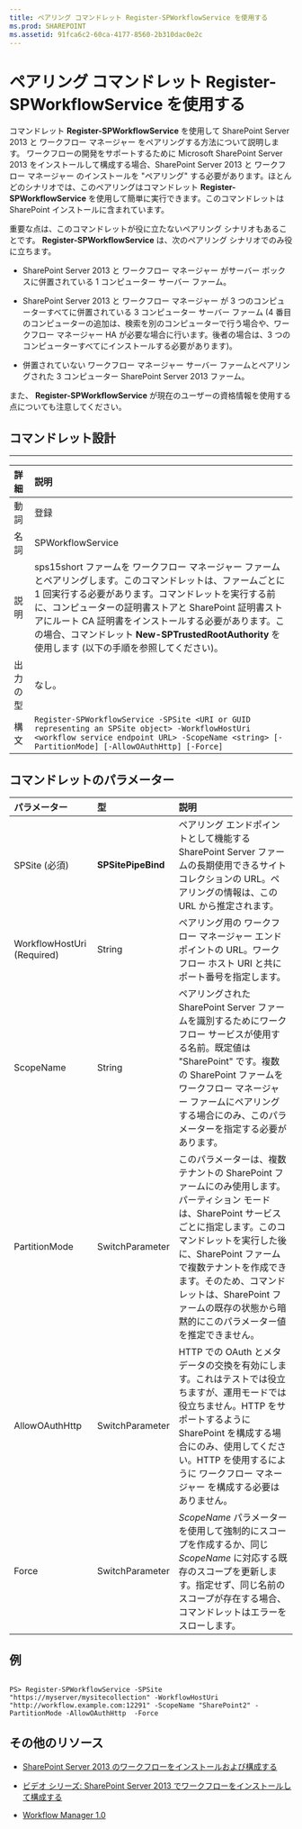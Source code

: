```yaml
---
title: ペアリング コマンドレット Register-SPWorkflowService を使用する
ms.prod: SHAREPOINT
ms.assetid: 91fca6c2-60ca-4177-8560-2b310dac0e2c
---
```




# ペアリング コマンドレット Register-SPWorkflowService を使用する
コマンドレット **Register-SPWorkflowService** を使用して SharePoint Server 2013 と ワークフロー マネージャー をペアリングする方法について説明します。
ワークフローの開発をサポートするために Microsoft SharePoint Server 2013 をインストールして構成する場合、SharePoint Server 2013 と ワークフロー マネージャー のインストールを "ペアリング" する必要があります。ほとんどのシナリオでは、このペアリングはコマンドレット **Register-SPWorkflowService** を使用して簡単に実行できます。このコマンドレットは SharePoint インストールに含まれています。
  
    
    

重要な点は、このコマンドレットが役に立たないペアリング シナリオもあることです。 **Register-SPWorkflowService** は、次のペアリング シナリオでのみ役に立ちます。
- SharePoint Server 2013 と ワークフロー マネージャー がサーバー ボックスに併置されている 1 コンピューター サーバー ファーム。
    
  
- SharePoint Server 2013 と ワークフロー マネージャー が 3 つのコンピューターすべてに併置されている 3 コンピューター サーバー ファーム (4 番目のコンピューターの追加は、検索を別のコンピューターで行う場合や、ワークフロー マネージャー HA が必要な場合に行います。後者の場合は、3 つのコンピューターすべてにインストールする必要があります)。
    
  
- 併置されていない ワークフロー マネージャー サーバー ファームとペアリングされた 3 コンピューター SharePoint Server 2013 ファーム。
    
  
また、 **Register-SPWorkflowService** が現在のユーザーの資格情報を使用する点についても注意してください。
## コマンドレット設計


****


|**詳細**|**説明**|
|:-----|:-----|
|動詞  <br/> |登録  <br/> |
|名詞  <br/> |SPWorkflowService  <br/> |
|説明  <br/> |sps15short ファームを ワークフロー マネージャー ファームとペアリングします。このコマンドレットは、ファームごとに 1 回実行する必要があります。コマンドレットを実行する前に、コンピューターの証明書ストアと SharePoint 証明書ストアにルート CA 証明書をインストールする必要があります。この場合、コマンドレット **New-SPTrustedRootAuthority** を使用します (以下の手順を参照してください)。 <br/> |
|出力の型  <br/> |なし。  <br/> |
|構文  <br/> | `Register-SPWorkflowService -SPSite <URI or GUID representing an SPSite object> -WorkflowHostUri <workflow service endpoint URL> -ScopeName <string> [-PartitionMode] [-AllowOAuthHttp] [-Force]` <br/> |
   

## コマンドレットのパラメーター



|**パラメーター**|**型**|**説明**|
|:-----|:-----|:-----|
|SPSite          (必須)  <br/> |**SPSitePipeBind** <br/> |ペアリング エンドポイントとして機能する SharePoint Server ファームの長期使用できるサイト コレクションの URL。ペアリングの情報は、この URL から推定されます。  <br/> |
|WorkflowHostUri          (Required)  <br/> |String  <br/> |ペアリング用の ワークフロー マネージャー エンドポイントの URL。ワークフロー ホスト URI と共にポート番号を指定します。  <br/> |
|ScopeName  <br/> |String  <br/> |ペアリングされた SharePoint Server ファームを識別するためにワークフロー サービスが使用する名前。既定値は "SharePoint" です。複数の SharePoint ファームを ワークフロー マネージャー ファームにペアリングする場合にのみ、このパラメーターを指定する必要があります。  <br/> |
|PartitionMode  <br/> |SwitchParameter  <br/> |このパラメーターは、複数テナントの SharePoint ファームにのみ使用します。パーティション モードは、SharePoint サービスごとに指定します。このコマンドレットを実行した後に、SharePoint ファームで複数テナントを作成できます。そのため、コマンドレットは、SharePoint ファームの既存の状態から暗黙的にこのパラメーター値を推定できません。  <br/> |
|AllowOAuthHttp  <br/> |SwitchParameter  <br/> |HTTP での OAuth とメタデータの交換を有効にします。これはテストでは役立ちますが、運用モードでは役立ちません。HTTP をサポートするように SharePoint を構成する場合にのみ、使用してください。HTTP を使用するにように ワークフロー マネージャー を構成する必要はありません。  <br/> |
|Force  <br/> |SwitchParameter  <br/> | _ScopeName_ パラメーターを使用して強制的にスコープを作成するか、同じ _ScopeName_ に対応する既存のスコープを更新します。指定せず、同じ名前のスコープが存在する場合、コマンドレットはエラーをスローします。 <br/> |
   

## 例


```

PS> Register-SPWorkflowService -SPSite "https://myserver/mysitecollection" -WorkflowHostUri "http://workflow.example.com:12291" -ScopeName "SharePoint2" -PartitionMode -AllowOAuthHttp  -Force
```


## その他のリソース
<a name="bk_addresources"> </a>


-  [SharePoint Server 2013 のワークフローをインストールおよび構成する](http://technet.microsoft.com/ja-jp/library/jj658588.aspx)
    
  
-  [ビデオ シリーズ: SharePoint Server 2013 でワークフローをインストールして構成する](http://technet.microsoft.com/ja-jp/library/dn201724.aspx)
    
  
-  [Workflow Manager 1.0](http://msdn.microsoft.com/ja-jp/library/jj193528%28Azure.10%29)
    
  
